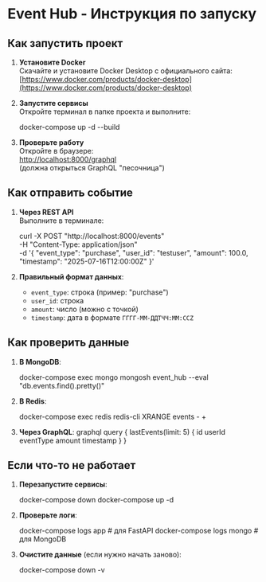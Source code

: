 # Event Hub - Инструкция по запуску

## Как запустить проект

1. **Установите Docker**  
   Скачайте и установите Docker Desktop с официального сайта:  
   [https://www.docker.com/products/docker-desktop](https://www.docker.com/products/docker-desktop)

2. **Запустите сервисы**  
   Откройте терминал в папке проекта и выполните:
   
   docker-compose up -d --build
   

3. **Проверьте работу**  
   Откройте в браузере:  
   [http://localhost:8000/graphql](http://localhost:8000/graphql)  
   (должна открыться GraphQL "песочница")

## Как отправить событие

1. **Через REST API**  
   Выполните в терминале:
   
   curl -X POST "http://localhost:8000/events" \
   -H "Content-Type: application/json" \
   -d '{
     "event_type": "purchase",
     "user_id": "testuser",
     "amount": 100.0,
     "timestamp": "2025-07-16T12:00:00Z"
   }'
   

2. **Правильный формат данных**:
   - `event_type`: строка (пример: "purchase")
   - `user_id`: строка
   - `amount`: число (можно с точкой)
   - `timestamp`: дата в формате `ГГГГ-ММ-ДДTЧЧ:ММ:ССZ`

## Как проверить данные

1. **В MongoDB**:
   
   docker-compose exec mongo mongosh event_hub --eval "db.events.find().pretty()"
   

2. **В Redis**:
   
   docker-compose exec redis redis-cli XRANGE events - +
   

3. **Через GraphQL**:
   graphql
   query {
     lastEvents(limit: 5) {
       id
       userId
       eventType
       amount
       timestamp
     }
   }
   

## Если что-то не работает

1. **Перезапустите сервисы**:
   
   docker-compose down
   docker-compose up -d
   

2. **Проверьте логи**:
   
   docker-compose logs app  # для FastAPI
   docker-compose logs mongo  # для MongoDB
   

3. **Очистите данные** (если нужно начать заново):

   docker-compose down -v
   